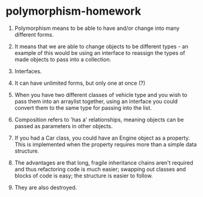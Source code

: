 # polymorphism-homework

1. Polymorphism means to be able to have and/or change into many different forms.

2. It means that we are able to change objects to be different types - an example of this would be using an interface to reassign the types of made objects to pass into a collection.

3. Interfaces.

4. It can have unlimited forms, but only one at once (?)

5. When you have two different classes of vehicle type and you wish to pass them into an arraylist together, using an interface you could convert them to the same type for passing into the list.



1. Composition refers to 'has a' relationships, meaning objects can be passed as parameters in other objects.

2. If you had a Car class, you could have an Engine object as a property. This is implemented when the property requires more than a simple data structure.

3. The advantages are that long, fragile inheritance chains aren't required and thus refactoring code is much easier; swapping out classes and blocks of code is easy; the structure is easier to follow.

4. They are also destroyed.
